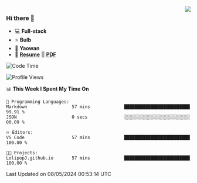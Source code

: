 <img align="right" src="https://github-readme-stats.vercel.app/api?username=LolipopJ&show_icons=true&count_private=true&hide_title=true&include_all_commits=true&theme=vue">

### Hi there 👋

- :computer: **Full-stack**
- :star: **Bulb**
- :pill: **Yaowan**
- :milky_way: [**Resume**](https://lolipopj.github.io/resume/?lang=zh) || [**PDF**](https://cdn.jsdelivr.net/gh/lolipopj/resume/exports/resume-zh.pdf)

<!--START_SECTION:waka-->
![Code Time](http://img.shields.io/badge/Code%20Time-1%2C891%20hrs%202%20mins-blue)

![Profile Views](http://img.shields.io/badge/Profile%20Views-7-blue)

📊 **This Week I Spent My Time On** 

```text
💬 Programming Languages: 
Markdown                 57 mins             █████████████████████████   99.91 % 
JSON                     0 secs              ░░░░░░░░░░░░░░░░░░░░░░░░░   00.09 % 

🔥 Editors: 
VS Code                  57 mins             █████████████████████████   100.00 % 

🐱‍💻 Projects: 
LolipopJ.github.io       57 mins             █████████████████████████   100.00 % 
```


 Last Updated on 08/05/2024 00:53:14 UTC
<!--END_SECTION:waka-->
